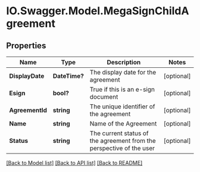 # IO.Swagger.Model.MegaSignChildAgreement
## Properties

Name | Type | Description | Notes
------------ | ------------- | ------------- | -------------
**DisplayDate** | **DateTime?** | The display date for the agreement | [optional] 
**Esign** | **bool?** | True if this is an e-sign document | [optional] 
**AgreementId** | **string** | The unique identifier of the agreement | [optional] 
**Name** | **string** | Name of the Agreement | [optional] 
**Status** | **string** | The current status of the agreement from the perspective of the user | [optional] 

[[Back to Model list]](../README.md#documentation-for-models) [[Back to API list]](../README.md#documentation-for-api-endpoints) [[Back to README]](../README.md)

